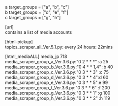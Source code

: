 a target_groups = ["a", "b", "c"]<br>
b target_groups = ["d", "e", "f"]<br>
c target_groups = ["g", "h"]<br>

[url]  <br>
contains a list of media accounts

[html-pickup]  <br>
topics_scraper_all_Ver.5.1.py: every 24 hours: 22mins  <br> 

[html_mediaALL]   media_jp 718 <br>
media_scraper_group_a_Ver.3.6.py:"0 2 * * *" :a	25 <br>
media_scraper_group_b_Ver.3.6.py:"0 4 * * 1,4" :b	40 <br>
media_scraper_group_c_Ver.3.6.py:"0 3 * * 3" :c	75 <br>
media_scraper_group_d_Ver.3.6.py:"0 3 * * 4":d	60 <br>
media_scraper_group_e_Ver.3.6.py:"0 3 * * 5":e	99 <br>
media_scraper_group_f_Ver.3.6.py:"0 3 * * 6" :f	200 <br>
media_scraper_group_g_Ver.3.6.py:"0 3 * * 1" :g	100 <br>
media_scraper_group_h_Ver.3.6.py:"0 3 * * 2" :h	119 <br>

